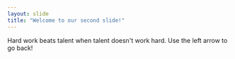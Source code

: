 ```yaml
---
layout: slide
title: "Welcome to our second slide!"
---
```

Hard work beats talent when talent doesn't work hard.
Use the left arrow to go back!
